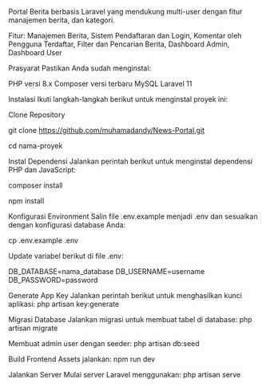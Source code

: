 Portal Berita berbasis Laravel yang mendukung multi-user dengan fitur manajemen berita, dan kategori.

Fitur:
Manajemen Berita,
Sistem Pendaftaran dan Login,
Komentar oleh Pengguna Terdaftar,
Filter dan Pencarian Berita,
Dashboard Admin,
Dashboard User

Prasyarat
Pastikan Anda sudah menginstal:

PHP versi 8.x
Composer versi terbaru
MySQL
Laravel 11

Instalasi
Ikuti langkah-langkah berikut untuk menginstal proyek ini:

Clone Repository

git clone https://github.com/muhamadandy/News-Portal.git

cd nama-proyek

Instal Dependensi Jalankan perintah berikut untuk menginstal dependensi PHP dan JavaScript:

composer install

npm install

Konfigurasi Environment Salin file .env.example menjadi .env dan sesuaikan dengan konfigurasi database Anda:

cp .env.example .env

Update variabel berikut di file .env:

DB_DATABASE=nama_database
DB_USERNAME=username
DB_PASSWORD=password

Generate App Key Jalankan perintah berikut untuk menghasilkan kunci aplikasi:
php artisan key:generate

Migrasi Database Jalankan migrasi untuk membuat tabel di database:
php artisan migrate

Membuat admin user dengan seeder:
php artisan db:seed

Build Frontend Assets jalankan:
npm run dev

Jalankan Server Mulai server Laravel menggunakan:
php artisan serve



